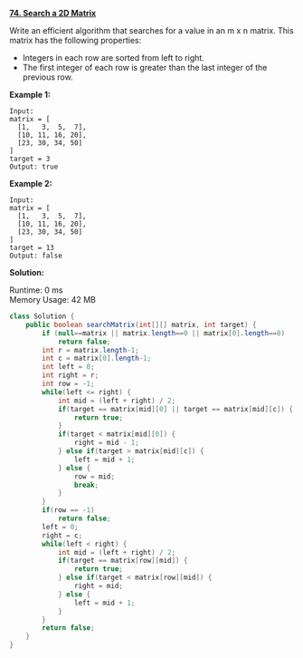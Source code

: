 **[74. Search a 2D Matrix](https://leetcode.com/problems/search-a-2d-matrix/)**

Write an efficient algorithm that searches for a value in an m x n matrix. This matrix has the following properties:

* Integers in each row are sorted from left to right.
* The first integer of each row is greater than the last integer of the previous row.

**Example 1:**

```
Input:
matrix = [
  [1,   3,  5,  7],
  [10, 11, 16, 20],
  [23, 30, 34, 50]
]
target = 3
Output: true

```

**Example 2:**

```
Input:
matrix = [
  [1,   3,  5,  7],
  [10, 11, 16, 20],
  [23, 30, 34, 50]
]
target = 13
Output: false

```

**Solution:**

Runtime: 0 ms<br/>
Memory Usage: 42 MB

```java
class Solution {
    public boolean searchMatrix(int[][] matrix, int target) {
        if (null==matrix || matrix.length==0 || matrix[0].length==0)
            return false; 
        int r = matrix.length-1;
        int c = matrix[0].length-1;
        int left = 0;
        int right = r;
        int row = -1;
        while(left <= right) {
            int mid = (left + right) / 2;
            if(target == matrix[mid][0] || target == matrix[mid][c]) {
                return true;
            }
            if(target < matrix[mid][0]) {
                right = mid - 1;
            } else if(target > matrix[mid][c]) {
                left = mid + 1;
            } else {
                row = mid;
                break;
            }
        }
        if(row == -1)
            return false;
        left = 0;
        right = c;
        while(left < right) {
            int mid = (left + right) / 2;
            if(target == matrix[row][mid]) {
                return true;
            } else if(target < matrix[row][mid]) {
                right = mid;
            } else {
                left = mid + 1;
            }
        }
        return false;
    }
}

```


